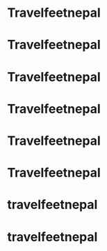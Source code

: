 # Travelfeetnepal
# Travelfeetnepal
# Travelfeetnepal
# Travelfeetnepal
# Travelfeetnepal
# Travelfeetnepal
# travelfeetnepal
# travelfeetnepal
